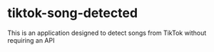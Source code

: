 # tiktok-song-detected

This is an application designed to detect songs from TikTok without requiring an API
